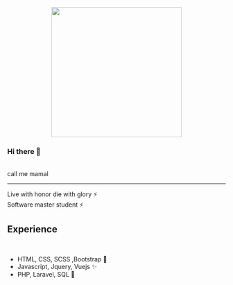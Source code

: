 <div id="header" align="center">
  <img src="https://cdn.dribbble.com/users/1787323/screenshots/6604852/lazycat_code-01_4x.png?compress=1&resize=400x300&vertical=top" width="300"/>
</div>

### Hi there 👋
<br>
call me mamal 
<hr>
Live with honor die with glory ⚡
<br>
Software master student ⚡
<h2>Experience</h2>
<br>
<ul>
  <li> HTML, CSS, SCSS ,Bootstrap 🔭</li>
  <li>Javascript, Jquery, Vuejs ✨</li>
  <li>PHP, Laravel, SQL 🌱</li>
</ul>




<!--
**MohammadBolourian/MohammadBolourian** is a ✨ _special_ ✨ repository because its `README.md` (this file) appears on your GitHub profile.

Here are some ideas to get you started:

- 🔭 I’m currently working on ...
- 🌱 I’m currently learning ...
- 👯 I’m looking to collaborate on ...
- 🤔 I’m looking for help with ...
- 💬 Ask me about ...
- 📫 How to reach me: ...
- 😄 Pronouns: ...
- ⚡ Fun fact: ...
-->
